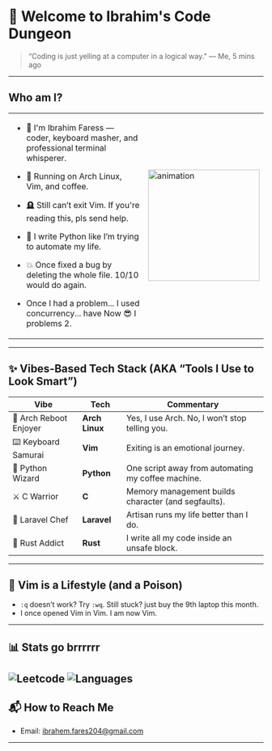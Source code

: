 # 🚀 Welcome to Ibrahim's Code Dungeon

> “Coding is just yelling at a computer in a logical way.” — Me, 5 mins ago

---

## Who am I?

<table style="border: none;">
  <tr>
    <td>

- 👋 I'm Ibrahim Faress — coder, keyboard masher, and professional terminal whisperer.  
- 🧠 Running on Arch Linux, Vim, and coffee.  
- 🪦 Still can’t exit Vim. If you're reading this, pls send help.  
- 🐸 I write Python like I’m trying to automate my life.  
- 💥 Once fixed a bug by deleting the whole file. 10/10 would do again.
- Once I had a problem... I used concurrency... have Now 😎 I problems 2. 

    </td>
    <td>
      <img src="https://media1.tenor.com/m/IGiacQnpHrEAAAAC/kakashi-kakashi-hatake.gif" width="220px" alt="animation"/>
      <!-- <img src="https://media.giphy.com/media/LmNwrBhejkK9EFP504/giphy.gif" width="220px" alt="animation"/> -->
    </td>
  </tr>
</table>

---


## ✨ Vibes-Based Tech Stack (AKA “Tools I Use to Look Smart”) 

| Vibe | Tech | Commentary |
|------|------|------------|
| 🧠 Arch Reboot Enjoyer | **Arch Linux** | Yes, I use Arch. No, I won’t stop telling you. |
| ⌨️ Keyboard Samurai | **Vim** | Exiting is an emotional journey. |
| 🐍 Python Wizard | **Python** | One script away from automating my coffee machine. |
| ⚔️ C Warrior | **C** | Memory management builds character (and segfaults). |
| 🧃 Laravel Chef | **Laravel** | Artisan runs my life better than I do. |
| 🦀 Rust Addict | **Rust** | I write all my code inside an unsafe block. |

---

## 🧠 Vim is a Lifestyle (and a Poison)

- `:q` doesn’t work? Try `:wq`. Still stuck? just buy the 9th laptop this month.
- I once opened Vim in Vim. I am now Vim.
---

## 📊 Stats go brrrrrr
![Leetcode](https://leetcard.jacoblin.cool/ibrahemassa)
![Languages](https://github-readme-stats.vercel.app/api/top-langs?username=ibrahemassa&show_icons=true&locale=en&layout=compact&hide=css,scss,hack,jupyter%20notebook,html)
---

## 📬 How to Reach Me
- Email: [ibrahem.fares204@gmail.com](mailto:ibrahem.fares204@gmail.com)

---
